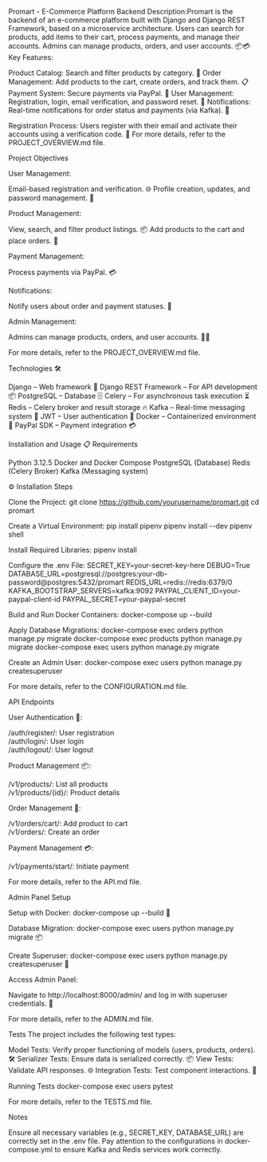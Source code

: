 Promart - E-Commerce Platform Backend
Description:Promart is the backend of an e-commerce platform built with Django and Django REST Framework, based on a microservice architecture. Users can search for products, add items to their cart, process payments, and manage their accounts. Admins can manage products, orders, and user accounts. 📦💳
Key Features:

Product Catalog: Search and filter products by category. 🛒
Order Management: Add products to the cart, create orders, and track them. 📋
Payment System: Secure payments via PayPal. 💸
User Management: Registration, login, email verification, and password reset. 👤
Notifications: Real-time notifications for order status and payments (via Kafka). 🔔

Registration Process:
Users register with their email and activate their accounts using a verification code. 📧
For more details, refer to the PROJECT_OVERVIEW.md file.

Project Objectives

User Management:  

Email-based registration and verification. 🌐
Profile creation, updates, and password management. 🔐


Product Management:  

View, search, and filter product listings. 📦
Add products to the cart and place orders. 🛒


Payment Management:  

Process payments via PayPal. 💳


Notifications:  

Notify users about order and payment statuses. 🔔


Admin Management:  

Admins can manage products, orders, and user accounts. 👨‍💼



For more details, refer to the PROJECT_OVERVIEW.md file.

Technologies 🛠

Django – Web framework 🚀
Django REST Framework – For API development 📦
PostgreSQL – Database 🗄️
Celery – For asynchronous task execution ⏳
Redis – Celery broker and result storage 🔥
Kafka – Real-time messaging system 📨
JWT – User authentication 🔐
Docker – Containerized environment 🚢
PayPal SDK – Payment integration 💳


Installation and Usage
📋 Requirements

Python 3.12.5
Docker and Docker Compose
PostgreSQL (Database)
Redis (Celery Broker)
Kafka (Messaging system)

⚙️ Installation Steps

Clone the Project:
git clone https://github.com/yourusername/promart.git
cd promart


Create a Virtual Environment:
pip install pipenv
pipenv install --dev
pipenv shell


Install Required Libraries:
pipenv install


Configure the .env File:
SECRET_KEY=your-secret-key-here
DEBUG=True
DATABASE_URL=postgresql://postgres:your-db-password@postgres:5432/promart
REDIS_URL=redis://redis:6379/0
KAFKA_BOOTSTRAP_SERVERS=kafka:9092
PAYPAL_CLIENT_ID=your-paypal-client-id
PAYPAL_SECRET=your-paypal-secret


Build and Run Docker Containers:
docker-compose up --build


Apply Database Migrations:
docker-compose exec orders python manage.py migrate
docker-compose exec products python manage.py migrate
docker-compose exec users python manage.py migrate


Create an Admin User:
docker-compose exec users python manage.py createsuperuser



For more details, refer to the CONFIGURATION.md file.

API Endpoints

User Authentication 🔑:

/auth/register/: User registration  
/auth/login/: User login  
/auth/logout/: User logout


Product Management 📦:

/v1/products/: List all products  
/v1/products/{id}/: Product details


Order Management 🛒:

/v1/orders/cart/: Add product to cart  
/v1/orders/: Create an order


Payment Management 💳:

/v1/payments/start/: Initiate payment



For more details, refer to the API.md file.

Admin Panel Setup

Setup with Docker:
docker-compose up --build 🚀


Database Migration:
docker-compose exec users python manage.py migrate 📦


Create Superuser:
docker-compose exec users python manage.py createsuperuser 👤


Access Admin Panel:

Navigate to http://localhost:8000/admin/ and log in with superuser credentials. 🔑



For more details, refer to the ADMIN.md file.

Tests
The project includes the following test types:

Model Tests: Verify proper functioning of models (users, products, orders). 🛠️
Serializer Tests: Ensure data is serialized correctly. 📦
View Tests: Validate API responses. 🌐
Integration Tests: Test component interactions. 🔗

Running Tests
docker-compose exec users pytest

For more details, refer to the TESTS.md file.

Notes

Ensure all necessary variables (e.g., SECRET_KEY, DATABASE_URL) are correctly set in the .env file.
Pay attention to the configurations in docker-compose.yml to ensure Kafka and Redis services work correctly.

